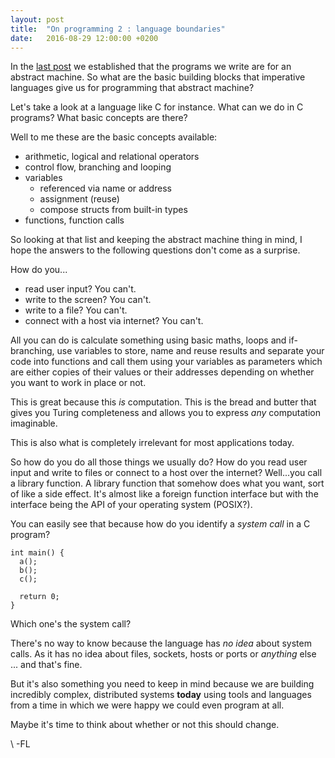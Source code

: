 ```yaml
---
layout: post
title:  "On programming 2 : language boundaries"
date:   2016-08-29 12:00:00 +0200
---
```


In the [last post](http://www.sleepingrhino.com/2016/08/25/progamming1.html)
we established that the programs we write are for an abstract machine.
So what are the basic building blocks that imperative languages give us
for programming that abstract machine?

Let's take a look at a language like C for instance. What can we do in C programs?
What basic concepts are there?

Well to me these are the basic concepts available:

* arithmetic, logical and relational operators
* control flow, branching and looping
* variables
  * referenced via name or address
  * assignment (reuse)
  * compose structs from built-in types
* functions, function calls

So looking at that list and keeping the abstract machine thing in mind,
I hope the answers to the following questions don't come as a surprise.

How do you...

* read user input? You can't.
* write to the screen? You can't.
* write to a file? You can't.
* connect with a host via internet? You can't.

All you can do is calculate something using basic maths, loops and
if-branching, use variables to store, name and reuse results and
separate your code into functions and call them using your variables
as parameters which are either copies of their values or their addresses
depending on whether you want to work in place or not.

This is great because this *is* computation. This is the bread and butter
that gives you Turing completeness and allows you to express *any*
computation imaginable.

This is also what is completely irrelevant for most
applications today.

So how do you do all those things we usually do? How do you read user
input and write to files or connect to a host over the internet?
Well...you call a library function. A library function that somehow
does what you want, sort of like a side effect. It's almost like a foreign
function interface but with the interface being the API of your operating
system (POSIX?).

You can easily see that because how do you identify a
*system call* in a C program?

    int main() {
      a();
      b();
      c();

      return 0;
    }

Which one's the system call?

There's no way to know because the language has *no idea* about system calls.
As it has no idea about files, sockets, hosts or ports or *anything* else ...
and that's fine.

But it's also something you need to keep in mind because we are building
incredibly complex, distributed systems **today** using tools and languages
from a time in which we were happy we could even program at all.

Maybe it's time to think about whether or not this should change.

\\
-FL
